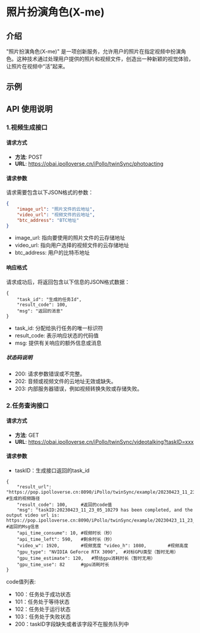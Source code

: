 # 照片扮演角色(X-me)

## 介绍
"照片扮演角色(X-me)" 是一项创新服务，允许用户的照片在指定视频中扮演角色。这种技术通过处理用户提供的照片和视频文件，创造出一种新颖的视觉体验，让照片在视频中“活”起来。

## 示例

## API 使用说明

### 1.视频生成接口

#### 请求方式
- **方法**: POST
- **URL**: https://obai.ipolloverse.cn/iPollo/twinSync/photoacting

#### 请求参数
请求需要包含以下JSON格式的参数：
```json
{
    "image_url": "照片文件的云地址",
    "video_url": "视频文件的云地址",
    "btc_address": "BTC地址"
}
```
- image_url: 指向要使用的照片文件的云存储地址
- video_url: 指向用户选择的视频文件的云存储地址
- btc_address: 用户的比特币地址

#### 响应格式
请求成功后，将返回包含以下信息的JSON格式数据：
```
{
    "task_id": "生成的任务Id",
    "result_code": 100,
    "msg": "返回的消息"
}
```
- task_id: 分配给执行任务的唯一标识符
- result_code: 表示响应状态的代码值
- msg: 提供有关响应的额外信息或消息

##### 状态码说明
- 200: 请求参数错误或不完整。
- 202: 音频或视频文件的云地址无效或缺失。
- 203: 内部服务器错误，例如视频转换失败或存储失败。

### 2.任务查询接口

#### 请求方式

- **方法**: GET
- **URL**: https://obai.ipolloverse.cn/iPollo/twinSync/videotalking?taskID=xxx

#### 请求参数
 - taskID：生成接口返回的task_id

```
{
    "result_url": "https://pop.ipolloverse.cn:8090/iPollo/twinSync/example/20230423_11_23_05_10279.mp4",    #生成的视频路径
    "result_code": 100,     #返回的code值
    "msg": "taskID:20230423_11_23_05_10279 has been completed, and the output video url is: https://pop.ipolloverse.cn:8090/iPollo/twinSync/example/20230423_11_23_05_10279.mp4",   #返回的Msg信息
    "api_time_consume": 10, #视频时长（秒）
    "api_time_left": 590,   #剩余时长（秒）
    "video_w": 1920,        #视频宽度 "video_h": 1080,        #视频高度
    "gpu_type": "NVIDIA GeForce RTX 3090",  #对标GPU类型（暂时无用）
    "gpu_time_estimate": 120,   #预估gpu消耗时长（暂时无用）
    "gpu_time_use": 82      #gpu消耗时长
} 
```
code值列表: 
- 100：任务处于成功状态
- 101：任务处于等待状态
- 102：任务处于运行状态
- 103：任务处于失败状态
- 200：taskID字段缺失或者该字段不在服务队列中



